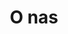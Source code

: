 ---
title: O nas
paragraphs:
- Cześć!
- Jesteś na stronie internetowej agencji Koper - jedynej agencji social media marketingu powołanej wyłącznie przez osoby nastoletnie. Nasze działania są odpowiedzią na trudności licznych organizacji w zakresie komunikacji z ich nastoletnią grupą docelową.
- Naszym zadaniem jest zbudowanie prawdziwego dialogu między dwiema stronami.  Budujemy relację marki z otoczeniem, zwiększając zaangażowanie grupy docelowej przez dopasowanie treści postów do odbiorcy, oprawę graficzną oraz inicjowanie niestandardowych działań marketingowych.
---